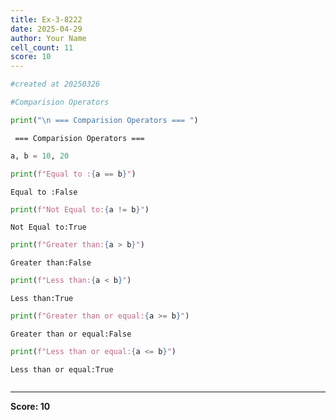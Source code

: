 ```yaml
---
title: Ex-3-8222
date: 2025-04-29
author: Your Name
cell_count: 11
score: 10
---
```


```python
#created at 20250326
```


```python
#Comparision Operators
```


```python
print("\n === Comparision Operators === ")
```

    
     === Comparision Operators === 



```python
a, b = 10, 20
```


```python
print(f"Equal to :{a == b}")
```

    Equal to :False



```python
print(f"Not Equal to:{a != b}")
```

    Not Equal to:True



```python
print(f"Greater than:{a > b}")
```

    Greater than:False



```python
print(f"Less than:{a < b}")
```

    Less than:True



```python
print(f"Greater than or equal:{a >= b}")
```

    Greater than or equal:False



```python
print(f"Less than or equal:{a <= b}")
```

    Less than or equal:True



```python

```


---
**Score: 10**